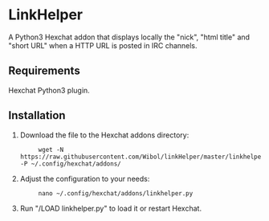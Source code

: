 # LinkHelper
A Python3 Hexchat addon that displays locally the "nick", "html title" and "short URL" when a HTTP URL is posted in IRC channels.

## Requirements
Hexchat Python3 plugin.

## Installation
1. Download the file to the Hexchat addons directory:

            wget -N https://raw.githubusercontent.com/Wibol/linkHelper/master/linkhelper.py -P ~/.config/hexchat/addons/

2. Adjust the configuration to your needs:

            nano ~/.config/hexchat/addons/linkhelper.py

3. Run "/LOAD linkhelper.py" to load it or restart Hexchat.
